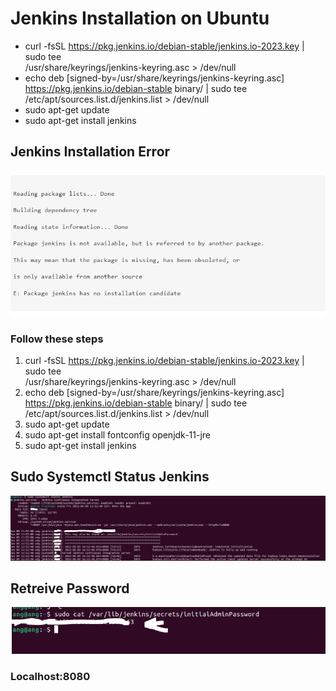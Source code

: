 # Jenkins Installation on Ubuntu
- curl -fsSL https://pkg.jenkins.io/debian-stable/jenkins.io-2023.key | sudo tee \
  /usr/share/keyrings/jenkins-keyring.asc > /dev/null
- echo deb [signed-by=/usr/share/keyrings/jenkins-keyring.asc] \
  https://pkg.jenkins.io/debian-stable binary/ | sudo tee \
  /etc/apt/sources.list.d/jenkins.list > /dev/null
- sudo apt-get update
- sudo apt-get install jenkins

## Jenkins Installation Error
![alt text](Jenkinserror.PNG)
### Follow these steps
1. curl -fsSL https://pkg.jenkins.io/debian-stable/jenkins.io-2023.key | sudo tee \
  /usr/share/keyrings/jenkins-keyring.asc > /dev/null
2. echo deb [signed-by=/usr/share/keyrings/jenkins-keyring.asc] \
  https://pkg.jenkins.io/debian-stable binary/ | sudo tee \
  /etc/apt/sources.list.d/jenkins.list > /dev/null
3. sudo apt-get update
4. sudo apt-get install fontconfig openjdk-11-jre
5. sudo apt-get install jenkins



## **Sudo Systemctl Status Jenkins**
![alt text](sys.PNG)

## **Retreive Password**

![alt text](Jenkinsgui.PNG)


### Localhost:8080
